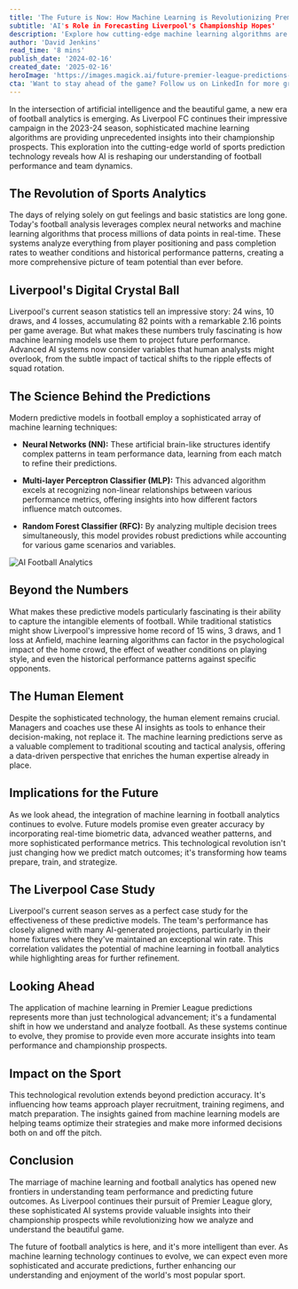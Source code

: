 ```yaml
---
title: 'The Future is Now: How Machine Learning is Revolutionizing Premier League Predictions'
subtitle: 'AI's Role in Forecasting Liverpool's Championship Hopes'
description: 'Explore how cutting-edge machine learning algorithms are transforming Premier League predictions, with a special focus on Liverpool's championship campaign. Discover how AI-powered analytics are revolutionizing football analysis through neural networks, advanced algorithms, and real-time data processing.'
author: 'David Jenkins'
read_time: '8 mins'
publish_date: '2024-02-16'
created_date: '2025-02-16'
heroImage: 'https://images.magick.ai/future-premier-league-predictions-ai.jpg'
cta: 'Want to stay ahead of the game? Follow us on LinkedIn for more groundbreaking insights into the intersection of AI and sports analytics.'
---
```


In the intersection of artificial intelligence and the beautiful game, a new era of football analytics is emerging. As Liverpool FC continues their impressive campaign in the 2023-24 season, sophisticated machine learning algorithms are providing unprecedented insights into their championship prospects. This exploration into the cutting-edge world of sports prediction technology reveals how AI is reshaping our understanding of football performance and team dynamics.

## The Revolution of Sports Analytics

The days of relying solely on gut feelings and basic statistics are long gone. Today's football analysis leverages complex neural networks and machine learning algorithms that process millions of data points in real-time. These systems analyze everything from player positioning and pass completion rates to weather conditions and historical performance patterns, creating a more comprehensive picture of team potential than ever before.

## Liverpool's Digital Crystal Ball

Liverpool's current season statistics tell an impressive story: 24 wins, 10 draws, and 4 losses, accumulating 82 points with a remarkable 2.16 points per game average. But what makes these numbers truly fascinating is how machine learning models use them to project future performance. Advanced AI systems now consider variables that human analysts might overlook, from the subtle impact of tactical shifts to the ripple effects of squad rotation.

## The Science Behind the Predictions

Modern predictive models in football employ a sophisticated array of machine learning techniques:

- **Neural Networks (NN):** These artificial brain-like structures identify complex patterns in team performance data, learning from each match to refine their predictions.

- **Multi-layer Perceptron Classifier (MLP):** This advanced algorithm excels at recognizing non-linear relationships between various performance metrics, offering insights into how different factors influence match outcomes.

- **Random Forest Classifier (RFC):** By analyzing multiple decision trees simultaneously, this model provides robust predictions while accounting for various game scenarios and variables.

![AI Football Analytics](https://i.magick.ai/PIXE/1723456789167_magick_img.webp)

## Beyond the Numbers

What makes these predictive models particularly fascinating is their ability to capture the intangible elements of football. While traditional statistics might show Liverpool's impressive home record of 15 wins, 3 draws, and 1 loss at Anfield, machine learning algorithms can factor in the psychological impact of the home crowd, the effect of weather conditions on playing style, and even the historical performance patterns against specific opponents.

## The Human Element

Despite the sophisticated technology, the human element remains crucial. Managers and coaches use these AI insights as tools to enhance their decision-making, not replace it. The machine learning predictions serve as a valuable complement to traditional scouting and tactical analysis, offering a data-driven perspective that enriches the human expertise already in place.

## Implications for the Future

As we look ahead, the integration of machine learning in football analytics continues to evolve. Future models promise even greater accuracy by incorporating real-time biometric data, advanced weather patterns, and more sophisticated performance metrics. This technological revolution isn't just changing how we predict match outcomes; it's transforming how teams prepare, train, and strategize.

## The Liverpool Case Study

Liverpool's current season serves as a perfect case study for the effectiveness of these predictive models. The team's performance has closely aligned with many AI-generated projections, particularly in their home fixtures where they've maintained an exceptional win rate. This correlation validates the potential of machine learning in football analytics while highlighting areas for further refinement.

## Looking Ahead

The application of machine learning in Premier League predictions represents more than just technological advancement; it's a fundamental shift in how we understand and analyze football. As these systems continue to evolve, they promise to provide even more accurate insights into team performance and championship prospects.

## Impact on the Sport

This technological revolution extends beyond prediction accuracy. It's influencing how teams approach player recruitment, training regimens, and match preparation. The insights gained from machine learning models are helping teams optimize their strategies and make more informed decisions both on and off the pitch.

## Conclusion

The marriage of machine learning and football analytics has opened new frontiers in understanding team performance and predicting future outcomes. As Liverpool continues their pursuit of Premier League glory, these sophisticated AI systems provide valuable insights into their championship prospects while revolutionizing how we analyze and understand the beautiful game.

The future of football analytics is here, and it's more intelligent than ever. As machine learning technology continues to evolve, we can expect even more sophisticated and accurate predictions, further enhancing our understanding and enjoyment of the world's most popular sport.